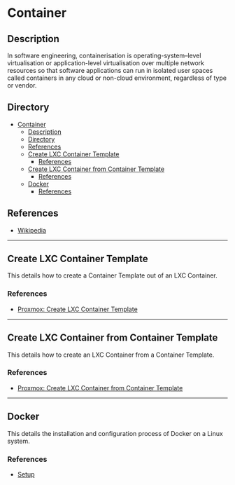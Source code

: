 # Container

## Description

In software engineering, containerisation is operating-system–level virtualisation or application-level virtualisation over multiple network resources so that software applications can run in isolated user spaces called containers in any cloud or non-cloud environment, regardless of type or vendor.

## Directory

- [Container](#container)
  - [Description](#description)
  - [Directory](#directory)
  - [References](#references)
  - [Create LXC Container Template](#create-lxc-container-template)
    - [References](#references-1)
  - [Create LXC Container from Container Template](#create-lxc-container-from-container-template)
    - [References](#references-2)
  - [Docker](#docker)
    - [References](#references-3)

## References

- [Wikipedia](https://en.wikipedia.org/wiki/Containerization_(computing))

---

## Create LXC Container Template

This details how to create a Container Template out of an LXC Container.

### References

- [Proxmox: Create LXC Container Template](../topics/proxmox.md#create-lxc-container-template)

---

## Create LXC Container from Container Template

This details how to create an LXC Container from a Container Template.

### References

- [Proxmox: Create LXC Container from Container Template](../topics/proxmox.md#create-lxc-container-from-container-template)

---

## Docker

This details the installation and configuration process of Docker on a Linux system.

### References

- [Setup](../topics/docker.md#setup)

